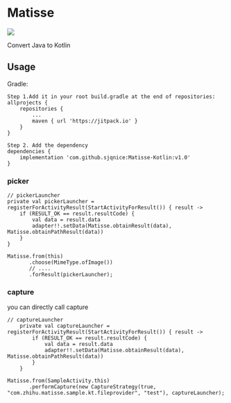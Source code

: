 # Matisse

[![](https://jitpack.io/v/sjqnice/Matisse-Kotlin.svg)](https://jitpack.io/#sjqnice/Matisse-Kotlin)

Convert Java to Kotlin

## Usage
Gradle:
```
Step 1.Add it in your root build.gradle at the end of repositories:
allprojects {
    repositories {
        ...
        maven { url 'https://jitpack.io' }
    }
}

Step 2. Add the dependency
dependencies {
    implementation 'com.github.sjqnice:Matisse-Kotlin:v1.0'
}
```
### picker
```
// pickerLauncher
private val pickerLauncher = registerForActivityResult(StartActivityForResult()) { result ->
    if (RESULT_OK == result.resultCode) {
        val data = result.data
        adapter!!.setData(Matisse.obtainResult(data), Matisse.obtainPathResult(data))
    }
}

Matisse.from(this)
       .choose(MimeType.ofImage())
       // ....
       .forResult(pickerLauncher);
```


### capture
you can directly call capture
```
// captureLauncher
    private val captureLauncher = registerForActivityResult(StartActivityForResult()) { result ->
        if (RESULT_OK == result.resultCode) {
            val data = result.data
            adapter!!.setData(Matisse.obtainResult(data), Matisse.obtainPathResult(data))
        }
    }

Matisse.from(SampleActivity.this)
       .performCapture(new CaptureStrategy(true, "com.zhihu.matisse.sample.kt.fileprovider", "test"), captureLauncher);
```
